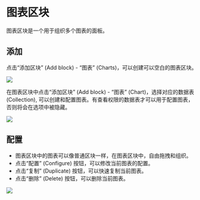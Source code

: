# 图表区块

图表区块是一个用于组织多个图表的面板。

## 添加

点击“添加区块” (Add block) - “图表” (Charts)，可以创建可以空白的图表区块。

![](https://static-docs.nocobase.com/790faf0a126e4ffcc3ff976818325cfd.png)

在图表区块中点击“添加区块” (Add block) - “图表” (Chart)，选择对应的数据表 (Collection), 可以创建和配置图表。有查看权限的数据表才可以用于配置图表，否则将会在选项中被隐藏。

![](https://static-docs.nocobase.com/93ed2fada2478fba1b243d8705717a34.png)

## 配置

- 图表区块中的图表可以像普通区块一样，在图表区块中，自由拖拽和组织。
- 点击“配置” (Configure) 按钮，可以修改当前图表的配置。
- 点击“复制” (Duplicate) 按钮，可以快速复制当前图表。
- 点击“删除” (Delete) 按钮，可以删除当前图表。

<img src="https://static-docs.nocobase.com/202404192011039.png"/>
